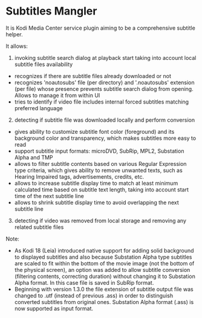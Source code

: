 Subtitles Mangler
=================

It is Kodi Media Center service plugin aiming to be a comprehensive subtitle helper.

It allows:
1) invoking subtitle search dialog at playback start taking into account local subtitle files availability
- recognizes if there are subtitle files already downloaded or not
- recognizes 'noautosubs' file (per directory) and '.noautosubs' extension (per file) whose presence prevents subtitle search dialog from opening. Allows to manage it from within UI
- tries to identify if video file includes internal forced subtitles matching preferred language

2) detecting if subtitle file was downloaded locally and perform conversion
- gives ability to customize subtitle font color (foreground) and its background color and transparency, which makes subtitles more easy to read
- support subtitle input formats: microDVD, SubRip, MPL2, Substation Alpha and TMP
- allows to filter subtitle contents based on various Regular Expression type criteria, which gives ability to remove unwanted texts, such as Hearing Impaired tags, advertisements, credits, etc.
- allows to increase subtitle display time to match at least minimum calculated time based on subtitle text length, taking into account start time of the next subtitle line
- allows to shrink subtitle display time to avoid overlapping the next subtitle line

3) detecting if video was removed from local storage and removing any related subtitle files


Note:
- As Kodi 18 (Leia) introduced native support for adding solid background to displayed subtitles and also because Substation Alpha type subtitles are scaled to fit within the bottom of the movie image (not the bottom of the physical screen), an option was added to allow subtitle conversion (filtering contents, correcting duration) without changing it to Substation Alpha format. In this case file is saved in SubRip format.
- Beginning with version 1.3.0 the file extension of subtitle output file was changed to .utf (instead of previous .ass) in order to distinguish converted subtitles from original ones. Substation Alpha format (.ass) is now supported as input format.

